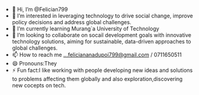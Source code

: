 - 👋 Hi, I’m @Felician799
- 👀 I’m interested in leveraging technology to drive social change, improve policy decisions and address global challenges.
- 🌱 I’m currently learning Murang`a University of Technology
- 💞️ I’m looking to collaborate on socail development goals with innovative technology solutions, aiming for sustainable, data-driven approaches to global challenges.
- 📫 How to reach me ...feliciananadupoi799@gmail.com / 0711650511
- 😄 Pronouns:They
- ⚡ Fun fact:I like working with people developing new ideas and solutions to problems affecting them globally and also exploration,discovering new cocepts on tech.

<!---
Felician799/Felician799 is a ✨ special ✨ repository because its `README.md` (this file) appears on your GitHub profile.
You can click the Preview link to take a look at your changes.
--->
